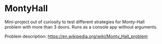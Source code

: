 # MontyHall

Mini-project out of curiosity to test different strategies for Monty-Hall problem with more than 3 doors.
Runs as a console app without arguments.

Problem description: https://en.wikipedia.org/wiki/Monty_Hall_problem
